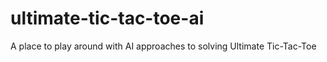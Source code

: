 # ultimate-tic-tac-toe-ai
A place to play around with AI approaches to solving Ultimate Tic-Tac-Toe
